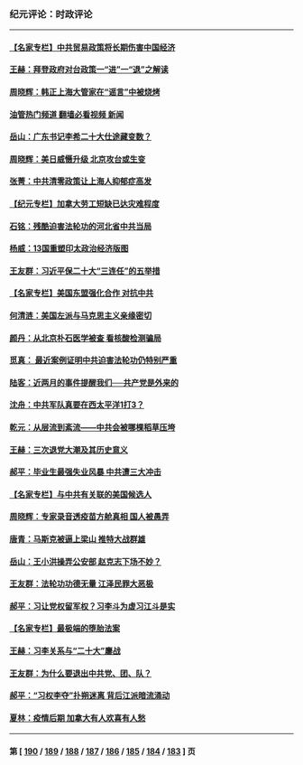 ### 纪元评论：时政评论
---
#### [【名家专栏】中共贸易政策将长期伤害中国经济](../../pages/nsc1025/n13744289.md?05260330) 
#### [王赫：拜登政府对台政策一“进”一“退”之解读](../../pages/nsc1025/n13744611.md?05260330) 
#### [周晓辉：韩正上海大管家在“谣言”中被烧烤](../../pages/nsc1025/n13744414.md?05260330) 
#### [油管热门频道 翻墙必看视频 新闻](ok?05260330)
#### [岳山：广东书记李希二十大仕途藏变数？](../../pages/nsc1025/n13744256.md?05260330) 
#### [周晓辉：美日威慑升级 北京攻台或生变](../../pages/nsc1025/n13744398.md?05260330) 
#### [张菁：中共清零政策让上海人抑郁症高发](../../pages/nsc1025/n13744389.md?05260330) 
#### [【纪元专栏】加拿大劳工短缺已达灾难程度](../../pages/nsc1025/n13738600.md?05260330) 
#### [石铭：残酷迫害法轮功的河北省中共当局](../../pages/nsc1025/n13744150.md?05260330) 
#### [杨威：13国重塑印太政治经济版图](../../pages/nsc1025/n13743953.md?05260330) 
#### [王友群：习近平保二十大“三连任”的五举措](../../pages/nsc1025/n13743840.md?05260330) 
#### [【名家专栏】美国东盟强化合作 对抗中共](../../pages/nsc1025/n13743580.md?05260330) 
#### [何清涟：美国左派与马克思主义亲缘密切](../../pages/nsc1025/n13743745.md?05260330) 
#### [颜丹：从北京朴石医学被查 看核酸检测骗局](../../pages/nsc1025/n13743692.md?05260330) 
#### [觅真： 最近案例证明中共迫害法轮功仍特别严重](../../pages/nsc1025/n13743417.md?05260330) 
#### [陆客：近两月的事件提醒我们──共产党是外来的](../../pages/nsc1025/n13743326.md?05260330) 
#### [沈舟：中共军队真要在西太平洋1打3？](../../pages/nsc1025/n13743214.md?05260330) 
#### [乾元：从层流到紊流——中共会被哪棵稻草压垮](../../pages/nsc1025/n13743309.md?05260330) 
#### [王赫：三次退党大潮及其历史意义](../../pages/nsc1025/n13743236.md?05260330) 
#### [郝平：毕业生最强失业风暴 中共遭三大冲击](../../pages/nsc1025/n13743057.md?05260330) 
#### [【名家专栏】与中共有关联的美国候选人](../../pages/nsc1025/n13742857.md?05260330) 
#### [周晓辉：专家录音透疫苗方舱真相 国人被愚弄](../../pages/nsc1025/n13742686.md?05260330) 
#### [唐青：马斯克被逼上梁山 推特大战群雄](../../pages/nsc1025/n13742604.md?05260330) 
#### [岳山：王小洪操弄公安部 赵克志下场不妙？](../../pages/nsc1025/n13741523.md?05260330) 
#### [王友群：法轮功功德无量 江泽民罪大恶极](../../pages/nsc1025/n13741673.md?05260330) 
#### [郝平：习让党权留军权？习李斗为虚习江斗是实](../../pages/nsc1025/n13741788.md?05260330) 
#### [【名家专栏】最极端的堕胎法案](../../pages/nsc1025/n13741602.md?05260330) 
#### [王赫：习李关系与“二十大”鏖战](../../pages/nsc1025/n13741425.md?05260330) 
#### [王友群：为什么要退出中共党、团、队？](../../pages/nsc1025/n13739453.md?05260330) 
#### [郝平：“习权李夺”扑朔迷离 背后江派暗流涌动](../../pages/nsc1025/n13741043.md?05260330) 
#### [夏林：疫情后期 加拿大有人欢喜有人愁](../../pages/nsc1025/n13740969.md?05260330) 

---
#### 第 [ [190](./190.md?05260330) / [189](./189.md?05260330) / [188](./188.md?05260330) / [187](./187.md?05260330) / [186](./186.md?05260330) / [185](./185.md?05260330) / [184](./184.md?05260330) / [183](./183.md?05260330) ] 页
